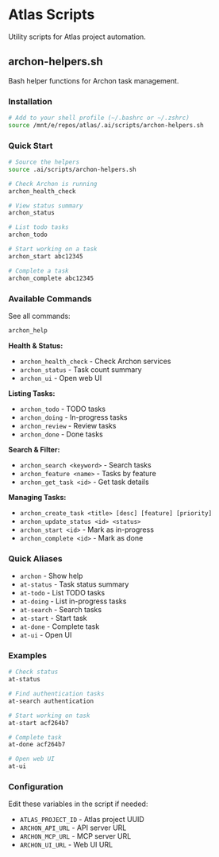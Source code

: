 # Atlas Scripts

Utility scripts for Atlas project automation.

## archon-helpers.sh

Bash helper functions for Archon task management.

### Installation

```bash
# Add to your shell profile (~/.bashrc or ~/.zshrc)
source /mnt/e/repos/atlas/.ai/scripts/archon-helpers.sh
```

### Quick Start

```bash
# Source the helpers
source .ai/scripts/archon-helpers.sh

# Check Archon is running
archon_health_check

# View status summary
archon_status

# List todo tasks
archon_todo

# Start working on a task
archon_start abc12345

# Complete a task
archon_complete abc12345
```

### Available Commands

See all commands:
```bash
archon_help
```

**Health & Status:**
- `archon_health_check` - Check Archon services
- `archon_status` - Task count summary
- `archon_ui` - Open web UI

**Listing Tasks:**
- `archon_todo` - TODO tasks
- `archon_doing` - In-progress tasks
- `archon_review` - Review tasks
- `archon_done` - Done tasks

**Search & Filter:**
- `archon_search <keyword>` - Search tasks
- `archon_feature <name>` - Tasks by feature
- `archon_get_task <id>` - Get task details

**Managing Tasks:**
- `archon_create_task <title> [desc] [feature] [priority]`
- `archon_update_status <id> <status>`
- `archon_start <id>` - Mark as in-progress
- `archon_complete <id>` - Mark as done

### Quick Aliases

- `archon` - Show help
- `at-status` - Task status summary
- `at-todo` - List TODO tasks
- `at-doing` - List in-progress tasks
- `at-search` - Search tasks
- `at-start` - Start task
- `at-done` - Complete task
- `at-ui` - Open UI

### Examples

```bash
# Check status
at-status

# Find authentication tasks
at-search authentication

# Start working on task
at-start acf264b7

# Complete task
at-done acf264b7

# Open web UI
at-ui
```

### Configuration

Edit these variables in the script if needed:
- `ATLAS_PROJECT_ID` - Atlas project UUID
- `ARCHON_API_URL` - API server URL
- `ARCHON_MCP_URL` - MCP server URL
- `ARCHON_UI_URL` - Web UI URL
